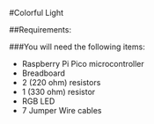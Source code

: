

#Colorful Light
	
##Requirements:
	
###You will need the following items:
	
* Raspberry Pi Pico microcontroller
* Breadboard
* 2 (220 ohm) resistors
* 1 (330 ohm) resistor
* RGB LED
* 7 Jumper Wire cables